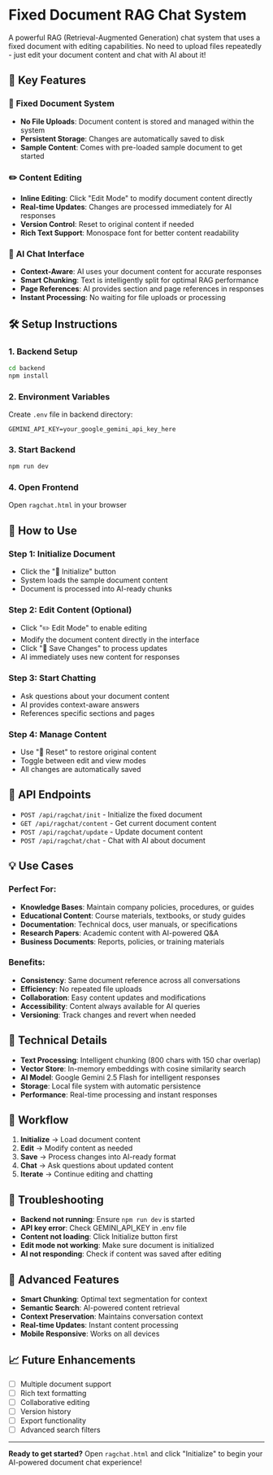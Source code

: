 # Fixed Document RAG Chat System

A powerful RAG (Retrieval-Augmented Generation) chat system that uses a fixed document with editing capabilities. No need to upload files repeatedly - just edit your document content and chat with AI about it!

## 🚀 **Key Features**

### 📄 **Fixed Document System**
- **No File Uploads**: Document content is stored and managed within the system
- **Persistent Storage**: Changes are automatically saved to disk
- **Sample Content**: Comes with pre-loaded sample document to get started

### ✏️ **Content Editing**
- **Inline Editing**: Click "Edit Mode" to modify document content directly
- **Real-time Updates**: Changes are processed immediately for AI responses
- **Version Control**: Reset to original content if needed
- **Rich Text Support**: Monospace font for better content readability

### 🤖 **AI Chat Interface**
- **Context-Aware**: AI uses your document content for accurate responses
- **Smart Chunking**: Text is intelligently split for optimal RAG performance
- **Page References**: AI provides section and page references in responses
- **Instant Processing**: No waiting for file uploads or processing

## 🛠️ **Setup Instructions**

### 1. **Backend Setup**
```bash
cd backend
npm install
```

### 2. **Environment Variables**
Create `.env` file in backend directory:
```env
GEMINI_API_KEY=your_google_gemini_api_key_here
```

### 3. **Start Backend**
```bash
npm run dev
```

### 4. **Open Frontend**
Open `ragchat.html` in your browser

## 📱 **How to Use**

### **Step 1: Initialize Document**
- Click the "🚀 Initialize" button
- System loads the sample document content
- Document is processed into AI-ready chunks

### **Step 2: Edit Content (Optional)**
- Click "✏️ Edit Mode" to enable editing
- Modify the document content directly in the interface
- Click "💾 Save Changes" to process updates
- AI immediately uses new content for responses

### **Step 3: Start Chatting**
- Ask questions about your document content
- AI provides context-aware answers
- References specific sections and pages

### **Step 4: Manage Content**
- Use "🔄 Reset" to restore original content
- Toggle between edit and view modes
- All changes are automatically saved

## 🔧 **API Endpoints**

- `POST /api/ragchat/init` - Initialize the fixed document
- `GET /api/ragchat/content` - Get current document content
- `POST /api/ragchat/update` - Update document content
- `POST /api/ragchat/chat` - Chat with AI about document

## 💡 **Use Cases**

### **Perfect For:**
- **Knowledge Bases**: Maintain company policies, procedures, or guides
- **Educational Content**: Course materials, textbooks, or study guides
- **Documentation**: Technical docs, user manuals, or specifications
- **Research Papers**: Academic content with AI-powered Q&A
- **Business Documents**: Reports, policies, or training materials

### **Benefits:**
- **Consistency**: Same document reference across all conversations
- **Efficiency**: No repeated file uploads
- **Collaboration**: Easy content updates and modifications
- **Accessibility**: Content always available for AI queries
- **Versioning**: Track changes and revert when needed

## 🎯 **Technical Details**

- **Text Processing**: Intelligent chunking (800 chars with 150 char overlap)
- **Vector Store**: In-memory embeddings with cosine similarity search
- **AI Model**: Google Gemini 2.5 Flash for intelligent responses
- **Storage**: Local file system with automatic persistence
- **Performance**: Real-time processing and instant responses

## 🔄 **Workflow**

1. **Initialize** → Load document content
2. **Edit** → Modify content as needed
3. **Save** → Process changes into AI-ready format
4. **Chat** → Ask questions about updated content
5. **Iterate** → Continue editing and chatting

## 🚨 **Troubleshooting**

- **Backend not running**: Ensure `npm run dev` is started
- **API key error**: Check GEMINI_API_KEY in .env file
- **Content not loading**: Click Initialize button first
- **Edit mode not working**: Make sure document is initialized
- **AI not responding**: Check if content was saved after editing

## 🌟 **Advanced Features**

- **Smart Chunking**: Optimal text segmentation for context
- **Semantic Search**: AI-powered content retrieval
- **Context Preservation**: Maintains conversation context
- **Real-time Updates**: Instant content processing
- **Mobile Responsive**: Works on all devices

## 📈 **Future Enhancements**

- [ ] Multiple document support
- [ ] Rich text formatting
- [ ] Collaborative editing
- [ ] Version history
- [ ] Export functionality
- [ ] Advanced search filters

---

**Ready to get started?** Open `ragchat.html` and click "Initialize" to begin your AI-powered document chat experience!
